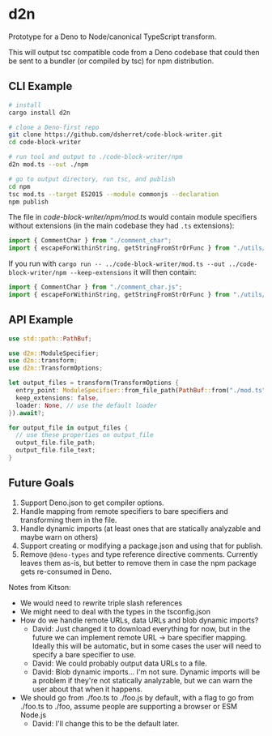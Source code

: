 # d2n

Prototype for a Deno to Node/canonical TypeScript transform.

This will output tsc compatible code from a Deno codebase that could then be sent to a bundler (or compiled by tsc) for npm distribution.

## CLI Example

```bash
# install
cargo install d2n

# clone a Deno-first repo
git clone https://github.com/dsherret/code-block-writer.git
cd code-block-writer

# run tool and output to ./code-block-writer/npm
d2n mod.ts --out ./npm

# go to output directory, run tsc, and publish
cd npm
tsc mod.ts --target ES2015 --module commonjs --declaration
npm publish
```

The file in *code-block-writer/npm/mod.ts* would contain module specifiers without extensions (in the main codebase they had `.ts` extensions):

```ts
import { CommentChar } from "./comment_char";
import { escapeForWithinString, getStringFromStrOrFunc } from "./utils/string_utils";
```

If you run with `cargo run -- ../code-block-writer/mod.ts --out ../code-block-writer/npm --keep-extensions` it will then contain:

```ts
import { CommentChar } from "./comment_char.js";
import { escapeForWithinString, getStringFromStrOrFunc } from "./utils/string_utils.js";
```

## API Example

```rust
use std::path::PathBuf;

use d2n::ModuleSpecifier;
use d2n::transform;
use d2n::TransformOptions;

let output_files = transform(TransformOptions {
  entry_point: ModuleSpecifier::from_file_path(PathBuf::from("./mod.ts")).unwrap(),
  keep_extensions: false,
  loader: None, // use the default loader
}).await?;

for output_file in output_files {
  // use these properties on output_file
  output_file.file_path;
  output_file.file_text;
}
```

## Future Goals

1. Support Deno.json to get compiler options.
1. Handle mapping from remote specifiers to bare specifiers and transforming them in the file.
1. Handle dynamic imports (at least ones that are statically analyzable and maybe warn on others)
1. Support creating or modifying a package.json and using that for publish.
1. Remove `@deno-types` and type reference directive comments. Currently leaves them as-is, but better to remove them in case the npm package gets re-consumed in Deno.

Notes from Kitson:

- We would need to rewrite triple slash references
- We might need to deal with the types in the tsconfig.json
- How do we handle remote URLs, data URLs and blob dynamic imports?
  - David: Just changed it to download everything for now, but in the future we can implement remote URL -> bare specifier mapping. Ideally this will be automatic, but in some cases the user will need to specify a bare specifier to use.
  - David: We could probably output data URLs to a file.
  - David: Blob dynamic imports... I'm not sure. Dynamic imports will be a problem if they're not statically analyzable, but we can warn the user about that when it happens.
- We should go from ./foo.ts to ./foo.js by default, with a flag to go from ./foo.ts to ./foo, assume people are supporting a browser or ESM Node.js
  - David: I'll change this to be the default later.
